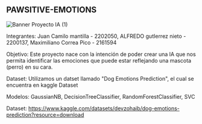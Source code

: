 ## PAWSITIVE-EMOTIONS

![Banner Proyecto IA (1)](https://github.com/Maxito06/Proyecto_Final_IA/assets/117324114/cb5162f3-e75f-452e-92f2-1fa87253a2d7)




Integrantes: Juan Camilo mantilla - 2202050, ALFREDO gutIerrez nieto - 2200137, Maximiliano Correa Pico - 2161594


Objetivo: Este proyecto nace con la intención de poder crear una IA que nos permita identificar las emociones que puede estar reflejando una mascota (perro) en su cara. 


Dataset: Utilizamos un datset llamado "Dog Emotions Prediction", el cual se encuentra en kaggle Dataset


Modelos: GaussianNB, DecisionTreeClassifier, RandomForestClassifier, SVC

Dataset: https://www.kaggle.com/datasets/devzohaib/dog-emotions-prediction?resource=download
